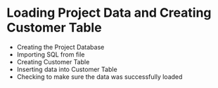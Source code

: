 # Loading Project Data and Creating Customer Table
* Creating the Project Database
* Importing SQL from file
* Creating Customer Table
* Inserting data into Customer Table
* Checking to make sure the data was successfully loaded
